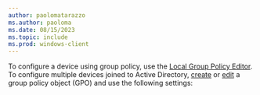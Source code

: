 ```yaml
---
author: paolomatarazzo
ms.author: paoloma
ms.date: 08/15/2023
ms.topic: include
ms.prod: windows-client
---
```


To configure a device using group policy, use the [Local Group Policy Editor](/previous-versions/windows/it-pro/windows-server-2008-r2-and-2008/cc731745(v=ws.10)). To configure multiple devices joined to Active Directory, [create](/previous-versions/windows/it-pro/windows-server-2008-r2-and-2008/cc754740(v=ws.11)) or [edit](/previous-versions/windows/it-pro/windows-server-2008-r2-and-2008/cc730903(v=ws.10)) a group policy object (GPO) and use the following settings:
